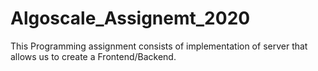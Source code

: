 # Algoscale_Assignemt_2020
This  Programming assignment consists of implementation of server that allows us to create a Frontend/Backend.
